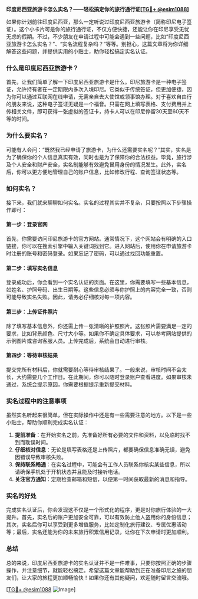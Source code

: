 **印度尼西亚旅游卡怎么实名？——轻松搞定你的旅行通行证[[TG💪+ @esim1088](https://t.me/s/esim1088)]**

如果你计划前往印度尼西亚，那么一定听说过印度尼西亚旅游卡（简称印尼电子签证）。这个小卡片可是你的旅行通行证，不仅方便快捷，还能让你在印尼享受无忧无虑的假期。不过，不少朋友在申请过程中可能会遇到一些问题，比如“印度尼西亚旅游卡怎么实名？”、“实名流程复杂吗？”等等。别担心，这篇文章将为你详细解答这些问题，并提供实用的小贴士，助你轻松搞定实名认证。

### 什么是印度尼西亚旅游卡？

首先，让我们简单了解一下印度尼西亚旅游卡是什么。印尼旅游卡是一种电子签证，允许持有者在一定期限内多次入境印尼。它类似于传统签证，但更加便捷，因为你可以通过互联网在线申请，无需亲自去大使馆或领事馆办理。对于喜欢自由行的朋友来说，这种电子签证无疑是一个福音。只需在网上填写表格、支付费用并上传相关文件，即可获得一张虚拟的签证卡，持卡人可以在印尼停留30天至60天不等的时间。

### 为什么要实名？

可能有人会问：“既然我已经申请了旅游卡，为什么还需要实名呢？”其实，实名是为了确保你的个人信息真实有效，同时也是为了保障你的合法权益。毕竟，旅行涉及个人安全和财产安全，实名制能够有效避免冒用身份的情况发生。此外，实名后，你可以更方便地管理自己的账户信息，比如修改行程、查询签证状态等。

### 如何实名？

接下来，我们就来聊聊如何实名。实名的过程其实并不复杂，只要按照以下步骤操作即可：

#### 第一步：登录官网

首先，你需要访问印尼旅游卡的官方网站。通常情况下，这个网站会有明确的入口链接，你可以在搜索引擎中输入关键词找到它。进入网站后，使用你在申请旅游卡时注册的账号和密码登录。如果忘记了密码，可以通过找回功能重置。

#### 第二步：填写实名信息

登录成功后，你会看到一个实名认证的页面。在这里，你需要填写一些基本信息，如姓名、护照号码、出生日期等。这些信息必须与你护照上的内容完全一致，否则可能导致实名失败。因此，请务必仔细核对每一项内容。

#### 第三步：上传证件照片

除了填写基本信息外，你还需上传一张清晰的护照照片。这张照片需要满足一定的要求，比如背景颜色、尺寸大小等。如果你不确定具体要求，可以参考网站提供的示例图片或咨询客服人员。上传完成后，系统会自动进行审核。

#### 第四步：等待审核结果

提交完所有材料后，你就需要耐心等待审核结果了。一般来说，审核时间不会太长，大约需要几个工作日。在此期间，你可以随时登录账户查看进度。如果审核未通过，系统会提示原因，你需要根据提示重新提交材料。

### 实名过程中的注意事项

虽然实名听起来很简单，但在实际操作中还是有一些需要注意的地方。以下是一些小贴士，帮助你顺利完成实名认证：

1. **提前准备**：在开始实名之前，先准备好所有必要的文件和资料，以免临时找不到而耽误时间。
2. **仔细核对信息**：无论是填写表格还是上传照片，都要确保信息准确无误，避免因错误导致审核失败。
3. **保持联系畅通**：在实名过程中，可能会有工作人员联系你核实某些信息，所以请确保手机处于开机状态并且能及时接听电话。
4. **关注官方通知**：定期检查邮箱和短信，以便第一时间获取最新的消息和指导。

### 实名的好处

完成实名认证后，你会发现这不仅是一个形式化的程序，更是对你旅行体验的一大提升。首先，实名后的账户更加安全可靠，可以有效防止他人盗用你的身份信息；其次，实名后你可以享受到更多增值服务，比如定制化旅行建议、专属优惠活动等；最后，实名还能为你的未来旅行积累信用记录，让你在下次申请时更加顺利。

### 总结

总的来说，印度尼西亚旅游卡的实名认证并不是一件难事，只要你按照正确的步骤操作，并注意细节，就能轻松搞定。希望这篇文章能帮助到正在准备印尼之旅的朋友们，让大家的旅程更加顺畅愉快！如果你还有其他疑问，欢迎随时留言交流哦。

[[TG💪+ @esim1088](https://t.me/s/esim1088) ![Image](https://i.postimg.cc/4NQfJmqS/Snipaste-2025-05-13-00-14-12.png)]